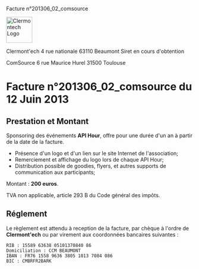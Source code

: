 <p class="invoice-number">Facture n°201306_02_comsource</p>

<img class="left" width="70px" src="http://clermontech.org/images/clermontech_logo_200px.png" alt="Clermontech Logo" />

<p class="address-us">
<span class="address-title">Clermont'ech</span>
<span class="address-street">4 rue nationale</span>
<span class="address-city">63110 Beaumont</span>
<span class="address-extra">Siret en cours d'obtention</span>
</p>

<p class="address-client">
<span class="address-title">ComSource</span>
<span class="address-street">6 rue Maurice Hurel</span>
<span class="address-city">31500 Toulouse</span>
</p>

<h1 class="invoice-title">
Facture n°201306_02_comsource du 12 Juin 2013
</h1>


## Prestation et Montant


Sponsoring des événements **API Hour**, offre pour une durée d'un an à partir de la
date de la facture.

* Présence d'un logo et d'un lien sur le site Internet de l'association;
* Remerciement et affichage du logo lors de chaque API Hour;
* Distribution possible de goodies, flyers, et autres supports de communication aux participants;

Montant : **200 euros**.

TVA non applicable, article 293 B du Code général des impôts.


## Réglement

Le règlement est attendu à reception de la facture, par chèque à l'ordre de **Clermont'ech** ou par virement aux coordonnées bancaires suivantes :

	RIB : 15589 63638 05101370840 86
	Domiciliation : CCM BEAUMONT
	IBAN : FR76 1558 9636 3805 1013 7084 086
	BIC : CMBRFR2BARK
